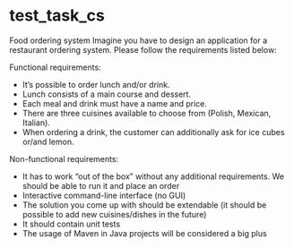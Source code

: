 # test_task_cs
Food ordering system
   Imagine you have to design an application for a restaurant ordering system. Please follow
   the requirements listed below:

   Functional requirements:
+   It’s possible to order lunch and/or drink.
+   Lunch consists of a main course and dessert.
+   Each meal and drink must have a name and price.
+   There are three cuisines available to choose from (Polish, Mexican, Italian).
+   When ordering a drink, the customer can additionally ask for ice cubes or/and lemon.

   Non-functional requirements:
+   It has to work “out of the box” without any additional requirements. We should be able to run it and place an order
+   Interactive command-line interface (no GUI)
+   The solution you come up with should be extendable (it should be possible to add new cuisines/dishes in the future)
+   It should contain unit tests
+   The usage of Maven in Java projects will be considered a big plus